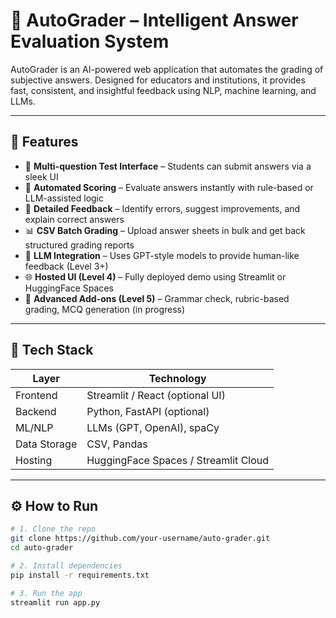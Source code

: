 # 🧠 AutoGrader – Intelligent Answer Evaluation System

AutoGrader is an AI-powered web application that automates the grading of subjective answers. Designed for educators and institutions, it provides fast, consistent, and insightful feedback using NLP, machine learning, and LLMs.

---

## 🚀 Features

- 📝 **Multi-question Test Interface** – Students can submit answers via a sleek UI
- 🧮 **Automated Scoring** – Evaluate answers instantly with rule-based or LLM-assisted logic
- 🧾 **Detailed Feedback** – Identify errors, suggest improvements, and explain correct answers
- 📊 **CSV Batch Grading** – Upload answer sheets in bulk and get back structured grading reports
- 💬 **LLM Integration** – Uses GPT-style models to provide human-like feedback (Level 3+)
- 🌐 **Hosted UI (Level 4)** – Fully deployed demo using Streamlit or HuggingFace Spaces
- 🧠 **Advanced Add-ons (Level 5)** – Grammar check, rubric-based grading, MCQ generation (in progress)

---

## 📁 Tech Stack

| Layer         | Technology                      |
|--------------|----------------------------------|
| Frontend      | Streamlit / React (optional UI) |
| Backend       | Python, FastAPI (optional)      |
| ML/NLP        | LLMs (GPT, OpenAI), spaCy       |
| Data Storage  | CSV, Pandas                     |
| Hosting       | HuggingFace Spaces / Streamlit Cloud |

---

## ⚙️ How to Run

```bash
# 1. Clone the repo
git clone https://github.com/your-username/auto-grader.git
cd auto-grader

# 2. Install dependencies
pip install -r requirements.txt

# 3. Run the app
streamlit run app.py

